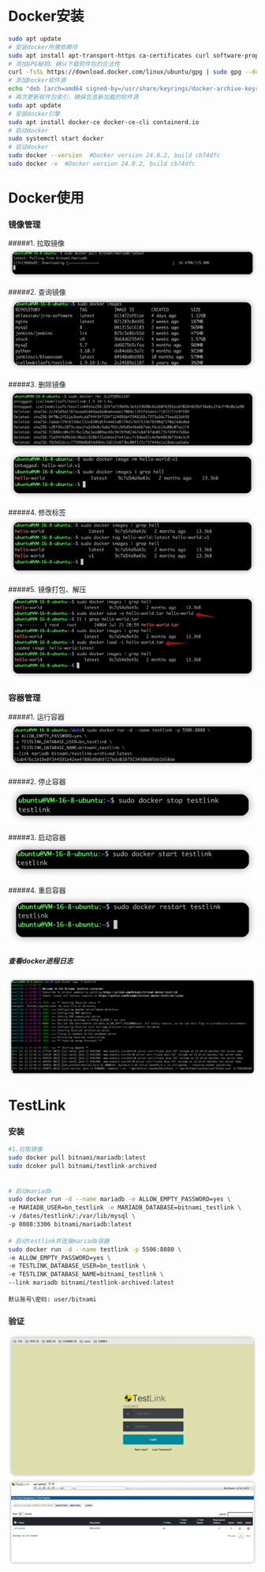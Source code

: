 # Docker安装
```bash
sudo apt update
# 安装docker所需依赖项
sudo apt install apt-transport-https ca-certificates curl software-properties-common
# 添加GPG秘钥，确认下载软件包的合法性
curl -fsSL https://download.docker.com/linux/ubuntu/gpg | sudo gpg --dearmor -o /usr/share/keyrings/docker-archive-keyring.gpg
# 添加Docker软件源
echo "deb [arch=amd64 signed-by=/usr/share/keyrings/docker-archive-keyring.gpg] https://download.docker.com/linux/ubuntu $(lsb_release -cs) stable" | sudo tee /etc/apt/sources.list.d/docker.list > /dev/null
# 再次更新软件包索引，确保包含新加载的软件源
sudo apt update
# 安装docker引擎
sudo apt install docker-ce docker-ce-cli containerd.io
# 启动docker
sudo systemctl start docker
# 验证docker
sudo docker --version  #Docker version 24.0.2, build cb74dfc
sudo docker -v  #Docker version 24.0.2, build cb74dfc
```

# Docker使用
### 镜像管理
#####1. 拉取镜像
![img.png](img.png)

#####2. 查询镜像
![img.png](image_10.png)

#####3. 删除镜像
![img_1.png](img_1.png)
![img_6.png](img_6.png)

#####4. 修改标签
![img_5.png](img_5.png)

#####5. 镜像打包、解压
![img_7.png](img_7.png)

### 容器管理
#####1. 运行容器
![img_8.png](img_8.png)

#####2. 停止容器
![img_11.png](img_11.png)

#####3. 启动容器
![img_10.png](img_10.png)

#####4. 重启容器
![img_9.png](img_9.png)

##### 查看docker进程日志
![img_3.png](img_3.png)

# TestLink

### 安装
```bash
#1.拉取镜像
sudo docker pull bitnami/mariadb:latest
sudo dcoker pull bitnami/testlink-archived


# 启动mariadb
sudo docker run -d --name mariadb -e ALLOW_EMPTY_PASSWORD=yes \
-e MARIADB_USER=bn_testlink -e MARIADB_DATABASE=bitnami_testlink \
-v /dates/testlink/:/var/lib/mysql \
-p 8088:3306 bitnami/mariadb:latest

# 启动testlink并连接mariadb容器
sudo docker run -d --name testlink -p 5506:8080 \
-e ALLOW_EMPTY_PASSWORD=yes \
-e TESTLINK_DATABASE_USER=bn_testlink \
-e TESTLINK_DATABASE_NAME=bitnami_testlink \
--link mariadb bitnami/testlink-archived:latest

默认账号\密码: user/bitnami
```

### 验证

![img_4.png](img_4.png)
![img_2.png](img_2.png)